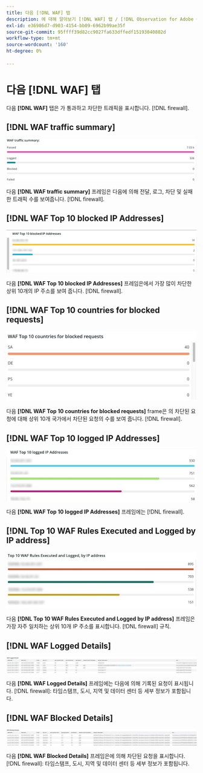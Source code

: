```yaml
---
title: 다음 [!DNL WAF] 탭
description: 에 대해 알아보기 [!DNL WAF] 탭 / [!DNL Observation for Adobe Commerce].
exl-id: e36986d7-d903-4154-bb09-6962b99ae35f
source-git-commit: 95ffff39d82cc9027fa633dffedf15193040802d
workflow-type: tm+mt
source-wordcount: '160'
ht-degree: 0%

---
```


# 다음 [!DNL WAF] 탭

다음 **[!DNL WAF]** 탭은 가 통과하고 차단한 트래픽을 표시합니다. [!DNL firewall].

## [!DNL WAF traffic summary]

![트래픽 요약](../../assets/tools/observation-for-adobe-commerce/waf-1.png)

다음 **[!DNL WAF traffic summary]** 프레임은 다음에 의해 전달, 로그, 차단 및 실패한 트래픽 수를 보여줍니다. [!DNL firewall].

## [!DNL WAF Top 10 blocked IP Addresses]

![WAF 상위 10개 차단된 IP 주소](../../assets/tools/observation-for-adobe-commerce/waf-2.png)

다음 **[!DNL WAF Top 10 blocked IP Addresses]** 프레임은에서 가장 많이 차단한 상위 10개의 IP 주소를 보여 줍니다. [!DNL firewall].

## [!DNL WAF Top 10 countries for blocked requests]

![차단된 요청에 대한 WAF 상위 10개 국가](../../assets/tools/observation-for-adobe-commerce/waf-3.jpg)

다음 **[!DNL WAF Top 10 countries for blocked requests]** frame은 의 차단된 요청에 대해 상위 10개 국가에서 차단된 요청의 수를 보여 줍니다. [!DNL firewall].

## [!DNL WAF Top 10 logged IP Addresses]

![WAF 상위 10개 IP 주소](../../assets/tools/observation-for-adobe-commerce/waf-4.jpg)

다음 **[!DNL WAF Top 10 logged IP Addresses]** 프레임에는 [!DNL firewall].

## [!DNL Top 10 WAF Rules Executed and Logged by IP address]

![IP 주소별로 실행 및 기록된 상위 10개의 WAF 규칙](../../assets/tools/observation-for-adobe-commerce/waf-5.jpg)

다음 **[!DNL Top 10 WAF Rules Executed and Logged by IP address]** 프레임은 가장 자주 일치하는 상위 10개 IP 주소를 표시합니다. [!DNL firewall] 규칙.

## [!DNL WAF Logged Details]

![WAF 기록 세부 정보](../../assets/tools/observation-for-adobe-commerce/waf-6.jpg)

다음 **[!DNL WAF Logged Details]** 프레임에는 다음에 의해 기록된 요청이 표시됩니다. [!DNL firewall]: 타임스탬프, 도시, 지역 및 데이터 센터 등 세부 정보가 포함됩니다.

## [!DNL WAF Blocked Details]

![WAF 차단 세부 정보](../../assets/tools/observation-for-adobe-commerce/waf-7.jpg)

다음 **[!DNL WAF Blocked Details]** 프레임은에 의해 차단된 요청을 표시합니다. [!DNL firewall]: 타임스탬프, 도시, 지역 및 데이터 센터 등 세부 정보가 포함됩니다.
